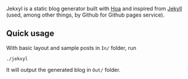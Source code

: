 Jekxyl is a static blog generator built with [Hoa](http://hoa-project.net) and
inspired from [Jekyll](https://github.com/mojombo/jekyll) (used, among other
things, by Github for Github pages service).

## Quick usage

With basic layout and sample posts in `In/` folder, run

    ./jekxyl

It will output the generated blog in `Out/` folder.